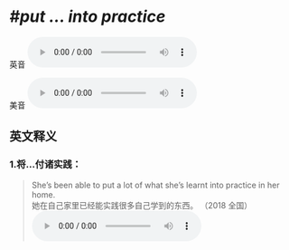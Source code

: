# ***\#put ... into practice*** 
英音
<audio src="./media/put ... into practice1_AAC.aac" controls="controls"></audio>

美音
<audio src="./media/put ... into practice2_AAC.aac" controls="controls"></audio>



  

英文释义
---
### 1.**将…付诸实践：**  

 > She’s been able to put a lot of what she’s learnt into practice in her home.  
 > 她在自己家里已经能实践很多自己学到的东西。  （2018 全国）  
<audio src="./media/She’s been able to put a lot of what_AAC.aac" controls="controls"></audio>


